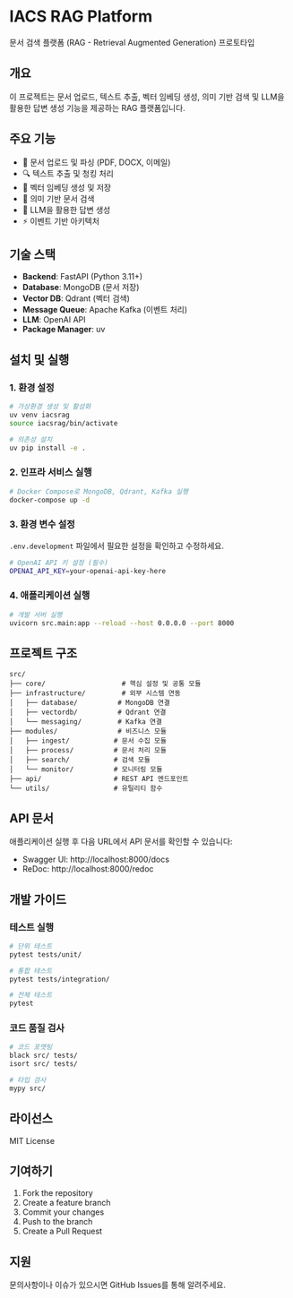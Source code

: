 # IACS RAG Platform

문서 검색 플랫폼 (RAG - Retrieval Augmented Generation) 프로토타입

## 개요

이 프로젝트는 문서 업로드, 텍스트 추출, 벡터 임베딩 생성, 의미 기반 검색 및 LLM을 활용한 답변 생성 기능을 제공하는 RAG 플랫폼입니다.

## 주요 기능

- 📄 문서 업로드 및 파싱 (PDF, DOCX, 이메일)
- 🔍 텍스트 추출 및 청킹 처리
- 🧠 벡터 임베딩 생성 및 저장
- 🔎 의미 기반 문서 검색
- 💬 LLM을 활용한 답변 생성
- ⚡ 이벤트 기반 아키텍처

## 기술 스택

- **Backend**: FastAPI (Python 3.11+)
- **Database**: MongoDB (문서 저장)
- **Vector DB**: Qdrant (벡터 검색)
- **Message Queue**: Apache Kafka (이벤트 처리)
- **LLM**: OpenAI API
- **Package Manager**: uv

## 설치 및 실행

### 1. 환경 설정

```bash
# 가상환경 생성 및 활성화
uv venv iacsrag
source iacsrag/bin/activate

# 의존성 설치
uv pip install -e .
```

### 2. 인프라 서비스 실행

```bash
# Docker Compose로 MongoDB, Qdrant, Kafka 실행
docker-compose up -d
```

### 3. 환경 변수 설정

`.env.development` 파일에서 필요한 설정을 확인하고 수정하세요.

```bash
# OpenAI API 키 설정 (필수)
OPENAI_API_KEY=your-openai-api-key-here
```

### 4. 애플리케이션 실행

```bash
# 개발 서버 실행
uvicorn src.main:app --reload --host 0.0.0.0 --port 8000
```

## 프로젝트 구조

```
src/
├── core/                   # 핵심 설정 및 공통 모듈
├── infrastructure/         # 외부 시스템 연동
│   ├── database/          # MongoDB 연결
│   ├── vectordb/          # Qdrant 연결
│   └── messaging/         # Kafka 연결
├── modules/               # 비즈니스 모듈
│   ├── ingest/           # 문서 수집 모듈
│   ├── process/          # 문서 처리 모듈
│   ├── search/           # 검색 모듈
│   └── monitor/          # 모니터링 모듈
├── api/                  # REST API 엔드포인트
└── utils/                # 유틸리티 함수
```

## API 문서

애플리케이션 실행 후 다음 URL에서 API 문서를 확인할 수 있습니다:

- Swagger UI: http://localhost:8000/docs
- ReDoc: http://localhost:8000/redoc

## 개발 가이드

### 테스트 실행

```bash
# 단위 테스트
pytest tests/unit/

# 통합 테스트
pytest tests/integration/

# 전체 테스트
pytest
```

### 코드 품질 검사

```bash
# 코드 포맷팅
black src/ tests/
isort src/ tests/

# 타입 검사
mypy src/
```

## 라이선스

MIT License

## 기여하기

1. Fork the repository
2. Create a feature branch
3. Commit your changes
4. Push to the branch
5. Create a Pull Request

## 지원

문의사항이나 이슈가 있으시면 GitHub Issues를 통해 알려주세요.

